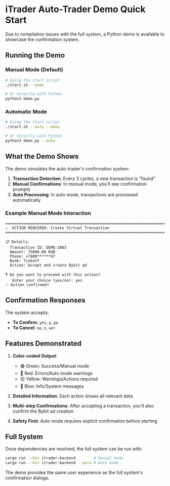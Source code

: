 # iTrader Auto-Trader Demo Quick Start

Due to compilation issues with the full system, a Python demo is available to showcase the confirmation system.

## Running the Demo

### Manual Mode (Default)
```bash
# Using the start script
./start.sh --demo

# Or directly with Python
python3 demo.py
```

### Automatic Mode
```bash
# Using the start script
./start.sh --auto --demo

# Or directly with Python
python3 demo.py --auto
```

## What the Demo Shows

The demo simulates the auto-trader's confirmation system:

1. **Transaction Detection**: Every 3 cycles, a new transaction is "found"
2. **Manual Confirmations**: In manual mode, you'll see confirmation prompts
3. **Auto Processing**: In auto mode, transactions are processed automatically

### Example Manual Mode Interaction

```
================================================================================
⚠️  ACTION REQUIRED: Create Virtual Transaction
================================================================================

📋 Details:
  Transaction ID: DEMO-1003
  Amount: 75000.00 RUB
  Phone: +7900******67
  Bank: Tinkoff
  Action: Accept and create Bybit ad

❓ Do you want to proceed with this action?
   Enter your choice (yes/no): yes
✅ Action confirmed!
```

## Confirmation Responses

The system accepts:
- **To Confirm**: `yes`, `y`, `да`
- **To Cancel**: `no`, `n`, `нет`

## Features Demonstrated

1. **Color-coded Output**: 
   - 🟢 Green: Success/Manual mode
   - 🔴 Red: Errors/Auto mode warnings
   - 🟡 Yellow: Warnings/Actions required
   - 🔵 Blue: Info/System messages

2. **Detailed Information**: Each action shows all relevant data

3. **Multi-step Confirmations**: After accepting a transaction, you'll also confirm the Bybit ad creation

4. **Safety First**: Auto mode requires explicit confirmation before starting

## Full System

Once dependencies are resolved, the full system can be run with:
```bash
cargo run --bin itrader-backend        # Manual mode
cargo run --bin itrader-backend --auto # Auto mode
```

The demo provides the same user experience as the full system's confirmation dialogs.